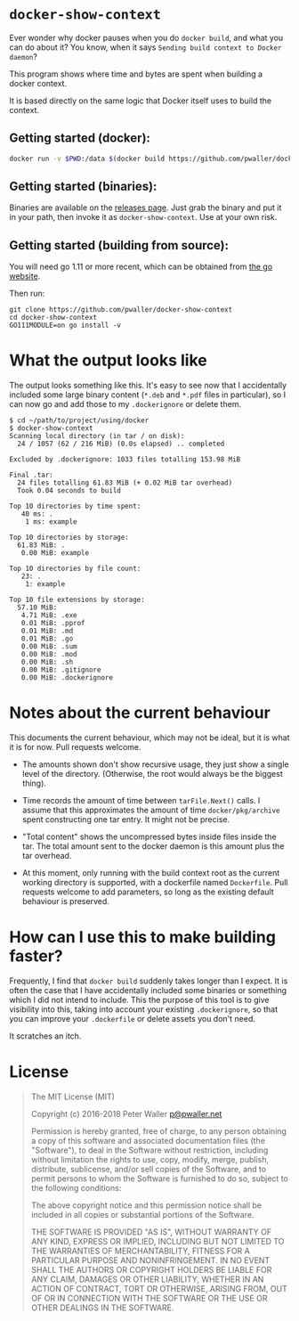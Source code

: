 # `docker-show-context`

Ever wonder why docker pauses when you do `docker build`, and what you can do
about it? You know, when it says `Sending build context to Docker daemon`?

This program shows where time and bytes are spent when building a docker context.

It is based directly on the same logic that Docker itself uses to build the
context.

## Getting started (docker):

```sh
docker run -v $PWD:/data $(docker build https://github.com/pwaller/docker-show-context.git)
```

## Getting started (binaries):

Binaries are available on the
[releases page](https://github.com/pwaller/docker-show-context/releases).
Just grab the binary and put it in your path, then invoke it as
`docker-show-context`. Use at your own risk.

## Getting started (building from source):

You will need go 1.11 or more recent, which can be obtained from
[the go website](https://golang.org/dl).

Then run:

```
git clone https://github.com/pwaller/docker-show-context
cd docker-show-context
GO111MODULE=on go install -v
```

# What the output looks like

The output looks something like this. It's easy to see now that I accidentally
included some large binary content (`*.deb` and `*.pdf` files in particular),
so I can now go and add those to my `.dockerignore` or delete them.

```
$ cd ~/path/to/project/using/docker
$ docker-show-context
Scanning local directory (in tar / on disk):
  24 / 1057 (62 / 216 MiB) (0.0s elapsed) .. completed

Excluded by .dockerignore: 1033 files totalling 153.98 MiB

Final .tar:
  24 files totalling 61.83 MiB (+ 0.02 MiB tar overhead)
  Took 0.04 seconds to build

Top 10 directories by time spent:
   40 ms: .
    1 ms: example

Top 10 directories by storage:
  61.83 MiB: .
   0.00 MiB: example

Top 10 directories by file count:
   23: .
    1: example

Top 10 file extensions by storage:
  57.10 MiB:
   4.71 MiB: .exe
   0.01 MiB: .pprof
   0.01 MiB: .md
   0.01 MiB: .go
   0.00 MiB: .sum
   0.00 MiB: .mod
   0.00 MiB: .sh
   0.00 MiB: .gitignore
   0.00 MiB: .dockerignore
```

# Notes about the current behaviour

This documents the current behaviour, which may not be ideal, but it is what it
is for now. Pull requests welcome.

* The amounts shown don't show recursive usage, they just show a single level
  of the directory. (Otherwise, the root would always be the biggest thing).

* Time records the amount of time between `tarFile.Next()` calls. I assume that
  this approximates the amount of time `docker/pkg/archive` spent constructing
  one tar entry. It might not be precise.

* "Total content" shows the uncompressed bytes inside files inside the tar.
  The total amount sent to the docker daemon is this amount plus the tar
  overhead.

* At this moment, only running with the build context root as the current
  working directory is supported, with a dockerfile named `Dockerfile`.
  Pull requests welcome to add parameters, so long as the existing default
  behaviour is preserved.

# How can I use this to make building faster?

Frequently, I find that `docker build` suddenly takes longer than I expect. It
is often the case that I have accidentally included some binaries or something
which I did not intend to include. This the purpose of this tool is to give
visibility into this, taking into account your existing `.dockerignore`,
so that you can improve your `.dockerfile` or delete assets you don't need.

It scratches an itch.

# License

> The MIT License (MIT)
>
> Copyright (c) 2016-2018 Peter Waller <p@pwaller.net>
>
> Permission is hereby granted, free of charge, to any person obtaining a copy
> of this software and associated documentation files (the "Software"), to deal
> in the Software without restriction, including without limitation the rights
> to use, copy, modify, merge, publish, distribute, sublicense, and/or sell
> copies of the Software, and to permit persons to whom the Software is
> furnished to do so, subject to the following conditions:
>
> The above copyright notice and this permission notice shall be included in all
> copies or substantial portions of the Software.
>
> THE SOFTWARE IS PROVIDED "AS IS", WITHOUT WARRANTY OF ANY KIND, EXPRESS OR
> IMPLIED, INCLUDING BUT NOT LIMITED TO THE WARRANTIES OF MERCHANTABILITY,
> FITNESS FOR A PARTICULAR PURPOSE AND NONINFRINGEMENT. IN NO EVENT SHALL THE
> AUTHORS OR COPYRIGHT HOLDERS BE LIABLE FOR ANY CLAIM, DAMAGES OR OTHER
> LIABILITY, WHETHER IN AN ACTION OF CONTRACT, TORT OR OTHERWISE, ARISING FROM,
> OUT OF OR IN CONNECTION WITH THE SOFTWARE OR THE USE OR OTHER DEALINGS IN THE
> SOFTWARE.
